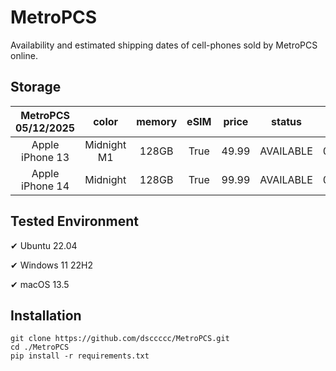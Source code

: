 # MetroPCS
Availability and estimated shipping dates of cell-phones sold by MetroPCS online.
## Storage
|MetroPCS 05/12/2025|color|memory|eSIM|price|status|shipping from|shipping to|
|:--:|:--:|:--:|:--:|:--:|:--:|:--:|:--:|
|Apple iPhone 13|Midnight M1|128GB|True|49.99|AVAILABLE|05/11/2025|05/14/2025|
|Apple iPhone 14|Midnight|128GB|True|99.99|AVAILABLE|05/11/2025|05/14/2025|

## Tested Environment
✔ Ubuntu 22.04

✔ Windows 11 22H2

✔ macOS 13.5
## Installation
```
git clone https://github.com/dsccccc/MetroPCS.git
cd ./MetroPCS
pip install -r requirements.txt
```
